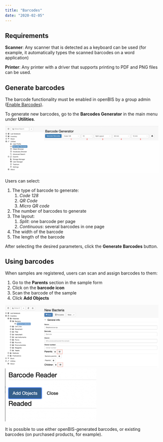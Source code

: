 ```yaml
---
title: "Barcodes"
date: "2020-02-05"
---
```


## Requirements 

**Scanner**: Any scanner that is detected as a keyboard can be used (for example, it automatically types the scanned barcodes on a word application)

**Printer**: Any printer with a driver that supports printing to PDF and PNG files can be used.

## Generate barcodes

The barcode functionality must be enabled in openBIS by a group admin ([Enable Barcodes](https://openbis.ch/index.php/docs/admin-documentation/enable-barcodes/)[)](https://openbis.ch/index.php/docs/admin-documentation/enable-barcodes/).

To generate new barcodes, go to the **Barcodes Generator** in the main menu under **Utilities**.

![](images/barcode-generator-1-1024x314.png)

Users can select:

1. The type of barcode to generate:
    1. _Code 128_
    2. _QR Code_
    3. _Micro QR code_
2. The number of barcodes to generate
3. The layout:
    1. _Split_: one barcode per page
    2. _Continuous_: several barcodes in one page
4. The width of the barcode
5. The length of the barcode

After selecting the desired parameters, click the **Generate Barcodes** button.

## Using barcodes

When samples are registered, users can scan and assign barcodes to them:

1. Go to the **Parents** section in the sample form
2. Click on the **barcode icon**
3. Scan the barcode of the sample
4. Click **Add Objects**

![](images/Screenshot-2020-03-08-at-19.51.21.png)![](images/Screenshot-2020-03-08-at-19.53.05-1-300x174.png)

It is possible to use either openBIS-generated barcodes, or existing barcodes (on purchased products, for example).
